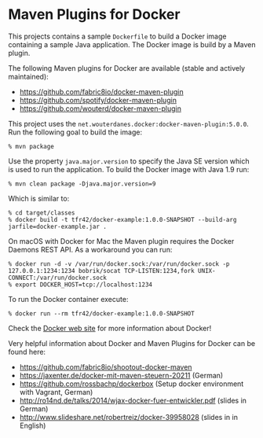 # Maven Plugins for Docker

This projects contains a sample ```Dockerfile``` to build a Docker image containing a sample Java application.
The Docker image is build by a Maven plugin.

The following Maven plugins for Docker are available (stable and actively maintained):
 * https://github.com/fabric8io/docker-maven-plugin
 * https://github.com/spotify/docker-maven-plugin
 * https://github.com/wouterd/docker-maven-plugin 
 
This project uses the ```net.wouterdanes.docker:docker-maven-plugin:5.0.0```. Run the following goal to build the image:

    % mvn package
    
Use the property ```java.major.version``` to specify the Java SE version which is used to run the application. 
To build the Docker image with Java 1.9 run:
    
    % mvn clean package -Djava.major.version=9
    
Which is similar to:

    % cd target/classes 
    % docker build -t tfr42/docker-example:1.0.0-SNAPSHOT --build-arg jarfile=docker-example.jar .

On macOS with Docker for Mac the Maven plugin requires the Docker Daemons REST API. As a workaround you can run:
    
    % docker run -d -v /var/run/docker.sock:/var/run/docker.sock -p 127.0.0.1:1234:1234 bobrik/socat TCP-LISTEN:1234,fork UNIX-CONNECT:/var/run/docker.sock
    % export DOCKER_HOST=tcp://localhost:1234

To run the Docker container execute:
    
    % docker run --rm tfr42/docker-example:1.0.0-SNAPSHOT 

Check the [Docker web site](https://www.docker.com/) for more information about Docker! 

Very helpful information about Docker and Maven Plugins for Docker can be found here:
 * https://github.com/fabric8io/shootout-docker-maven
 * https://jaxenter.de/docker-mit-maven-steuern-20211 (German)
 * https://github.com/rossbachp/dockerbox (Setup docker environment with Vagrant, German)
 * http://ro14nd.de/talks/2014/wjax-docker-fuer-entwickler.pdf (slides in German)
 * http://www.slideshare.net/robertreiz/docker-39958028 (slides in in English)
